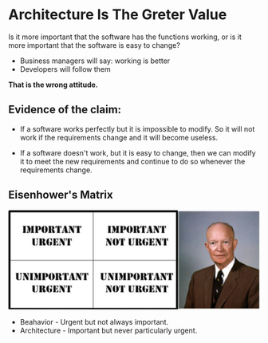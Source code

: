 #   Architecture Is The Greter Value

Is it more important that the software has the functions working, or is it more important that the software is easy to change?

*   Business managers will say: working is better
*   Developers will follow them


**That is the wrong attitude.**

##  Evidence of the claim:

*   If a software works perfectly but it is impossible to modify. So it will not work if the requirements change and it will become useless.

*   If a software doesn't work, but it is easy to change, then we can modify it to meet the new requirements and continue to do so whenever the requirements change.


## Eisenhower's Matrix

![figure6](/images/figure6.png)

*   Beahavior - Urgent but not always important.
*   Architecture - Important but never particularly urgent.